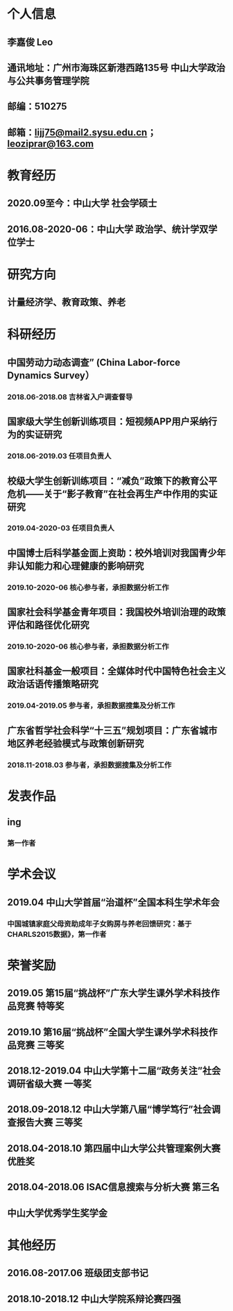 # 个人信息
## 李嘉俊 Leo
## 通讯地址：广州市海珠区新港西路135号 中山大学政治与公共事务管理学院 
## 邮编：510275
## 邮箱：lijj75@mail2.sysu.edu.cn；leoziprar@163.com

# 教育经历
## 2020.09至今：中山大学 社会学硕士
## 2016.08-2020-06：中山大学 政治学、统计学双学位学士

# 研究方向
## 计量经济学、教育政策、养老

# 科研经历
## 中国劳动力动态调查” (China Labor-force Dynamics Survey）
### 2018.06-2018.08 吉林省入户调查督导
## 国家级大学生创新训练项目：短视频APP用户采纳行为的实证研究
### 2018.06-2019.03 任项目负责人
## 校级大学生创新训练项目：“减负”政策下的教育公平危机——关于“影子教育”在社会再生产中作用的实证研究
### 2019.04-2020-03 任项目负责人
## 中国博士后科学基金面上资助：校外培训对我国青少年非认知能力和心理健康的影响研究
### 2019.10-2020-06 核心参与者，承担数据分析工作
## 国家社会科学基金青年项目：我国校外培训治理的政策评估和路径优化研究
### 2019.10-2020-06 核心参与者，承担数据分析工作
## 国家社科基金一般项目：全媒体时代中国特色社会主义政治话语传播策略研究
### 2019.04-2019.05 参与者，承担数据搜集及分析工作
## 广东省哲学社会科学“十三五”规划项目：广东省城市地区养老经验模式与政策创新研究
### 2018.11-2018.03 参与者，承担数据搜集及分析工作

# 发表作品
## ing
### 第一作者

# 学术会议
## 2019.04 中山大学首届“治道杯”全国本科生学术年会
### 中国城镇家庭父母资助成年子女购房与养老回馈研究：基于CHARLS2015数据》，第一作者

# 荣誉奖励
## 2019.05 第15届“挑战杯”广东大学生课外学术科技作品竞赛  特等奖
## 2019.10 第16届“挑战杯”全国大学生课外学术科技作品竞赛  三等奖
## 2018.12-2019.04 中山大学第十二届“政务关注”社会调研省级大赛  一等奖
## 2018.09-2018.12 中山大学第八届“博学笃行”社会调查报告大赛  三等奖
## 2018.04-2018.10 第四届中山大学公共管理案例大赛  优胜奖
## 2018.04-2018.06 ISAC信息搜索与分析大赛  第三名
## 中山大学优秀学生奖学金

# 其他经历
## 2016.08-2017.06 班级团支部书记
## 2018.10-2018.12 中山大学院系辩论赛四强

